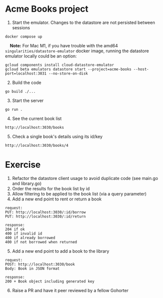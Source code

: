 # Acme Books project

1. Start the emulator. Changes to the datastore are not persisted between sessions
```
docker compose up
```

&nbsp;&nbsp;&nbsp;&nbsp;**Note:** For Mac M1, if you have trouble with the amd64 `singularities/datastore-emulator` docker image, running the datastore emulator locally could be an option:
```
gcloud components install cloud-datastore-emulator
gcloud beta emulators datastore start --project=acme-books --host-port=localhost:3031 --no-store-on-disk
```

2. Build the code
```
go build ./...
```

3. Start the server
```
go run .
```

4. See the current book list
```
http://localhost:3030/books
```

5. Check a single book's details using its id/key
```
http://localhost:3030/books/4
```

# Exercise
1. Refactor the datastore client usage to avoid duplicate code (see main.go and library.go)
2. Order the results for the book list by id
3. Allow filtering to be applied to the book list (via a query parameter)
4. Add a new end point to rent or return a book
```
request:
PUT: http://localhost:3030/:id/borrow
PUT: http://localhost:3030/:id/return

response:
204 if ok
400 if invalid id
400 if already borrowed
400 if not borrowed when returned
```
5. Add a new end point to add a book to the library
```
request:
POST: http://localhost:3030/book
Body: Book in JSON format

response:
200 + Book object including generated key
```
6. Raise a PR and have it peer reviewed by a fellow Gohorter
